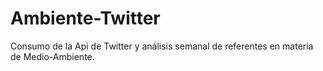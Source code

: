 # Ambiente-Twitter

Consumo de la Api de Twitter y análisis semanal de referentes en materia de Medio-Ambiente.
